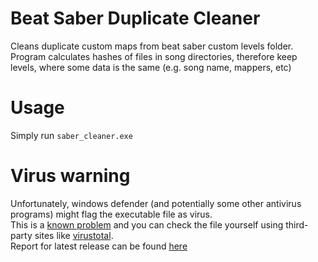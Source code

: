 # Beat Saber Duplicate Cleaner
Cleans duplicate custom maps from beat saber custom levels folder.  Program calculates hashes of files in song directories, 
therefore keep levels, where some data is the same (e.g. song name, mappers, etc)

# Usage
Simply run `saber_cleaner.exe`

# Virus warning
Unfortunately, windows defender (and potentially some other antivirus programs) might flag the executable file as virus.  
This is a [known problem](https://github.com/pyinstaller/pyinstaller/issues?q=is%3Aissue+virus+is%3Aclosed) 
and you can check the file yourself using third-party sites like [virustotal](https://www.virustotal.com).  
Report for latest release can be found [here](https://www.virustotal.com/gui/file/ce6de581b5e1b309165985a2077444fe15009f0a6d45d6a9f0ccd0b4d036b74b/detection)
